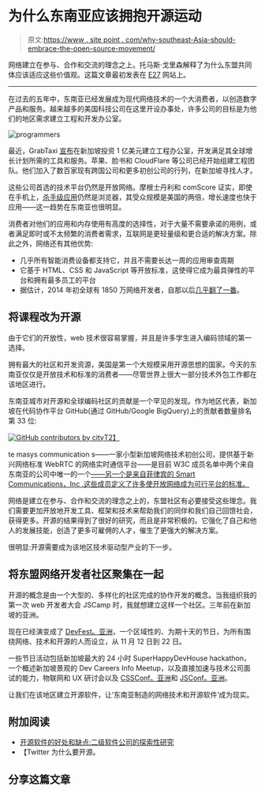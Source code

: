 # 为什么东南亚应该拥抱开源运动

> 原文:[https://www . site point . com/why-southeast-Asia-should-embrace-the-open-source-movement/](https://www.sitepoint.com/why-southeast-asia-should-embrace-the-open-source-movement/)

网络建立在参与、合作和交流的理念之上。托马斯·戈里森解释了为什么东盟共同体应该适应这些价值观。这篇文章最初发表在 [E27](http://e27.co/southeast-asia-embrace-open-source-movement-20151021/) 网站上。

* * *

在过去的五年中，东南亚已经发展成为现代网络技术的一个大消费者，以创造数字产品和服务。越来越多的美国科技公司在这里开设办事处，许多公司的目标是为他们的地区需求建立工程和开发办公室。

![programmers](../Images/c19e2d767f7896bfe012edb53943f4af.png)

最近，GrabTaxi [宣布](http://e27.co/grabtaxi-injects-us100m-in-new-rd-centre-in-singapore-to-focus-on-data-analysis-20150408/)在新加坡投资 1 亿美元建立工程办公室，开发满足其全球增长计划所需的工具和服务。苹果、脸书和 CloudFlare 等公司已经开始组建工程团队。他们加入了数百家现有跨国公司和更多初创公司的行列，在新加坡寻找人才。

这些公司首选的技术平台仍然是开放网络。摩根士丹利和 comScore 证实，即使在手机上，[杀手级应用](http://marketingland.com/morgan-stanley-no-apps-arent-winning-the-mobile-browser-is-144303)仍然是浏览器，其受众规模是美国的两倍，增长速度也快于应用——这一趋势在东南亚也很明显。

消费者对他们的应用和内存使用有高度的选择性，对于大量不需要承诺的用例，或者满足即时或不太频繁的消费者需求，互联网是更轻量级和更合适的解决方案。除此之外，网络还有其他优势:

*   几乎所有智能消费设备都支持它，并且不需要长达一周的应用审查周期
*   它基于 HTML、CSS 和 JavaScript 等开放标准，这使得它成为最具弹性的平台和拥有最多员工的平台
*   据估计，2014 年初全球有 1850 万网络开发者，自那以后[几乎翻了一番](https://adtmag.com/Blogs/WatersWorks/2014/01/Worldwide-Developer-Count.aspx)。

## 将课程改为开源

由于它们的开放性，web 技术很容易掌握，并且是许多学生进入编码领域的第一选择。

拥有最大的社区和开发资源，美国是第一个大规模采用开源思想的国家。今天的东南亚仅仅是开放技术和标准的消费者——尽管世界上很大一部分技术外包工作都在该地区进行。

东南亚城市对开源和全球编码社区的贡献是一个罕见的发现。作为地区代表，新加坡在代码协作平台 GitHub(通过 GitHub/Google BigQuery)上的贡献者数量排名第 33 位:

[![GitHub contributors by city](../Images/9295f40ed3cd8691551fb9ad3cc77e33.png)T2】](https://www.sitepoint.com/wp-content/uploads/2015/11/1446729157github-contributors-1008x1024.jpg)

te masys communication s——一家小型新加坡网络技术初创公司，提供基于新兴网络标准 WebRTC 的网络实时通信平台——是目前 W3C 成员名单中两个来自东南亚的公司中唯一的一个[——另一个是来自菲律宾的 Smart Communications，Inc .这些成员定义了许多使开放网络成为可行平台的标准。](https://www.w3.org/Consortium/Member/List)

网络是建立在参与、合作和交流的理念之上的，东盟社区有必要接受这些理念。我们需要更加开放地开发工具、框架和技术来帮助我们的同伴和我们自己回馈社会，获得更多。开源的结果得到了很好的研究，而且是非常积极的。它强化了自己和他人的发展技能，创造了更多可雇佣的人才，催生了更强大的解决方案。

很明显:开源需要成为该地区技术驱动型产业的下一步。

## 将东盟网络开发者社区聚集在一起

开源的概念是由一个大型的、多样化的社区完成的协作开发的概念。当我组织我的第一次 web 开发者大会 JSCamp 时，我就想建立这样一个社区。三年前在新加坡的亚洲。

现在已经演变成了 [DevFest。亚洲](http://devfest.asia)，一个区域性的、为期十天的节日，为所有围绕网络、技术和开源的人而设立，从 11 月 12 日到 22 日。

一些节日活动包括新加坡最大的 24 小时 SuperHappyDevHouse hackathon，一个概述新加坡景观的 Dev Careers Info Meetup，以及直接加速与技术公司面试的能力，物联网和 UX 研讨会以及 [CSSConf。亚洲](http://cssconf.asia)和 [JSConf。亚洲](http://jsconf.asia)。

让我们在该地区建立开源软件，让‘东南亚制造的网络技术和开源软件’成为现实。

## 附加阅读

*   [开源软件的好处和缺点:二级软件公司的探索性研究](http://link.springer.com/chapter/10.1007%2F978-0-387-72486-7_33)
*   【Twitter 为什么要开源。

## 分享这篇文章